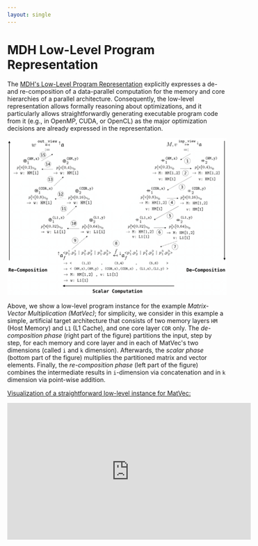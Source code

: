 ```yaml
---
layout: single
---
```


# MDH Low-Level Program Representation

The [MDH's Low-Level Program Representation](/under_review) explicitly expresses a de- and re-composition of a data-parallel computation for the memory and core hierarchies of a parallel architecture.
Consequently, the low-level representation allows formally reasoning about optimizations, and it particularly allows straightforwardly generating executable program code from it (e.g., in OpenMP, CUDA, or OpenCL) as the major optimization decisions are already expressed in the representation.

![MatVec Expressed in MDH's Low-Level Program Representation](/assets/images/ll_matvec.png)

Above, we show a low-level program instance for the example *Matrix-Vector Multiplication (MatVec)*; for simplicity, we consider in this example a simple, artificial target architecture that consists of two memory layers `HM` (Host Memory) and `L1` (L1 Cache), and one core layer `COR` only.
The *de-composition phase* (right part of the figure) partitions the input, step by step, for each memory and core layer and in each of MatVec's two dimensions (called `i` and `k` dimension).
Afterwards, the *scalar phase* (bottom part of the figure) multiplies the partitioned matrix and vector elements.
Finally, the *re-composition phase* (left part of the figure) combines the intermediate results in `i`-dimension via concatenation and in `k` dimension via point-wise addition.


<span style="text-decoration:underline">Visualization of a straightforward low-level instance for MatVec:</span>

<iframe width="560" height="315" src="https://www.youtube.com/embed/o8q68M95Fak?&autoplay=1&loop=1" frameborder="0" allowfullscreen></iframe>